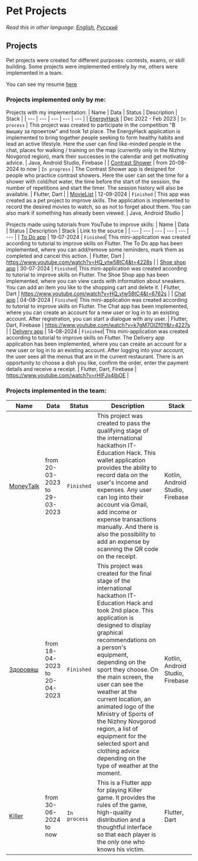 # Pet Projects
_Read this in other language: [English](README.md), [Русский](README.ru.md)_
## Projects
Pet projects were created for different purposes: contests, exams, or skill building.
Some projects were implemented entirely by me, others were implemented in a team.

You can see my resume [here](Resume.pdf)
### Projects implemented only by me:
Projects with my implementation:
| Name | Data | Status | Description | Stack |
| --- | --- | --- | --- | --- |
| [EnergyHack](https://github.com/karishka1222/EnergyHack) | Dec 2022 - Feb 2023 | `In process` | This project was created to participate in the competition "В вышку за проектом" and took 1st place. The EnergyHack application is implemented to bring together people seeking to form healthy habits and lead an active lifestyle. Here the user can find like-minded people in the chat, places for walking / training on the map (currently only in the Nizhny Novgorod region), mark their successes in the calendar and get motivating advice. | Java, Android Studio, Firebase |
| [Contrast Shower](https://github.com/karishka1222/Contrast-Shower-app-on-Flutter) | from 20-08-2024 to now | `In progress` | The Contrast Shower app is designed for people who practice contrast showers. Here the user can set the time for a shower with cold/hot water, the time before the start of the session, the number of repetitions and start the timer. The session history will also be available. | Flutter, Dart |
| [MovieList](https://github.com/karishka1222/MovieList) | 12-09-2024 | `Finished` | This app was created as a pet project to improve skills. The application is implemented to record the desired movies to watch, so as not to forget about them. You can also mark if something has already been viewed. | Java, Android Studio |

Projects made using tutorials from YouTube to improve skills:
| Name | Data | Status | Description | Stack | Link to the source |
| --- | --- | --- | --- | --- | --- |
| [To Do app](https://github.com/karishka1222/To-Do-App-Pet-project-on-Flutter) | 19-07-2024 | `Finished`| This mini-application was created according to tutorial to improve skills on Flutter. The To Do app has been implemented, where you can add/remove some reminders, mark them as completed and cancel this action. | Flutter, Dart | https://www.youtube.com/watch?v=HQ_ytw58tC4&t=4228s |
| [Shoe shop app](https://github.com/karishka1222/Shoe-shop-app-Pet-project-on-Flutter) | 30-07-2024 | `Finished`| This mini-application was created according to tutorial to improve skills on Flutter. The Shoe Shop app has been implemented, where you can view cards with information about sneakers. You can add an item you like to the shopping cart and delete it. | Flutter, Dart | https://www.youtube.com/watch?v=HQ_ytw58tC4&t=6762s |
| [Chat app](https://github.com/karishka1222/Chat-app-Pet-project-on-Flutter) | 04-08-2024 | `Finished`| This mini-application was created according to tutorial to improve skills on Flutter. The Chat app has been implemented, where you can create an account for a new user or log in to an existing account. After registration, you can start a dialogue with any user. | Flutter, Dart, Firebase | https://www.youtube.com/watch?v=k7gM7OIZf0Y&t=4227s |
| [Delivery app](https://github.com/karishka1222/Delivery-app-Pet-project-on-Flutter/tree/main) | 14-08-2024 | `Finished`| This mini-application was created according to tutorial to improve skills on Flutter. The Delivery app application has been implemented, where you can create an account for a new user or log in to an existing account. After logging into your account, the user sees all the menus that are in the current restaurant. There is an opportunity to choose a dish you like, confirm the order, enter the payment details and receive a receipt. | Flutter, Dart, Firebase | https://www.youtube.com/watch?v=rHIFJo4IbOE |
### Projects implemented in the team:
| Name | Data | Status | Description | Stack |
| --- | --- | --- | --- | --- |
| [MoneyTalk](https://github.com/karishka1222/MoneyTalk) | from 20-03-2023 to 29-03-2023 | `Finished` | This project was created to pass the qualifying stage of the international hackathon IT-Education Hack. This wallet application provides the ability to record data on the user's income and expenses. Any user can log into their account via Gmail, add income or expense transactions manually. And there is also the possibility to add an expense by scanning the QR code on the receipt. | Kotlin, Android Studio, Firebase |
| [Здоровяш](https://github.com/karishka1222/Zdoroviash) | from 18-04-2023 to 20-04-2023 | `Finished` | This project was created for the final stage of the international hackathon IT-Education Hack and took 2nd place. This application is designed to display graphical recommendations on a person's equipment, depending on the sport they choose. On the main screen, the user can see the weather at the current location, an animated logo of the Ministry of Sports of the Nizhny Novgorod region, a list of equipment for the selected sport and clothing advice depending on the type of weather at the moment. | Kotlin, Android Studio, Firebase |
| [Killer](https://github.com/cool-guys-flutter/killer_game_app) | from 30-06-2024 to now | `In process` | This is a Flutter app for playing Killer game. It provides the rules of the game, high-quality distribution and a thoughtful interface so that each player is the only one who knows his victim. | Flutter, Dart |

